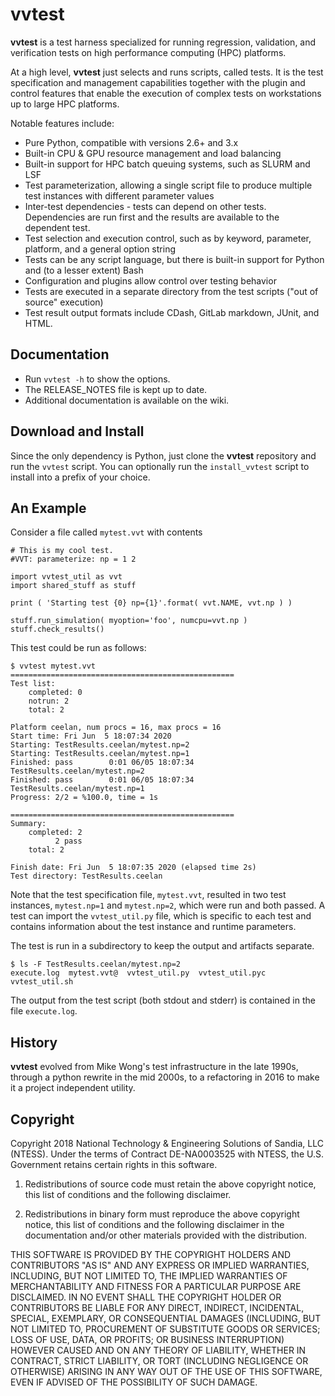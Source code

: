 
# vvtest

**vvtest** is a test harness specialized for running regression, validation,
and verification tests on high performance computing (HPC) platforms.

At a high level, **vvtest** just selects and runs scripts, called tests.
It is the test specification and management capabilities together with the
plugin and control features that enable the execution of complex tests on
workstations up to large HPC platforms.

Notable features include:
* Pure Python, compatible with versions 2.6+ and 3.x
* Built-in CPU & GPU resource management and load balancing
* Built-in support for HPC batch queuing systems, such as SLURM and LSF
* Test parameterization, allowing a single script file to produce multiple
  test instances with different parameter values
* Inter-test dependencies - tests can depend on other tests. Dependencies
  are run first and the results are available to the dependent test.
* Test selection and execution control, such as by keyword, parameter,
  platform, and a general option string
* Tests can be any script language, but there is built-in support for Python
  and (to a lesser extent) Bash
* Configuration and plugins allow control over testing behavior
* Tests are executed in a separate directory from the test scripts
  ("out of source" execution)
* Test result output formats include CDash, GitLab markdown, JUnit, and HTML.


## Documentation

* Run `vvtest -h` to show the options.
* The RELEASE_NOTES file is kept up to date.
* Additional documentation is available on the wiki.


## Download and Install

Since the only dependency is Python, just clone the
**vvtest** repository and run the `vvtest` script. You can optionally run the
`install_vvtest` script to install into a prefix of your choice.


## An Example

Consider a file called `mytest.vvt` with contents
```
# This is my cool test.
#VVT: parameterize: np = 1 2

import vvtest_util as vvt
import shared_stuff as stuff

print ( 'Starting test {0} np={1}'.format( vvt.NAME, vvt.np ) )

stuff.run_simulation( myoption='foo', numcpu=vvt.np )
stuff.check_results()
```
This test could be run as follows:
```
$ vvtest mytest.vvt
==================================================
Test list:
    completed: 0
    notrun: 2
    total: 2

Platform ceelan, num procs = 16, max procs = 16
Start time: Fri Jun  5 18:07:34 2020
Starting: TestResults.ceelan/mytest.np=2
Starting: TestResults.ceelan/mytest.np=1
Finished: pass        0:01 06/05 18:07:34 TestResults.ceelan/mytest.np=2
Finished: pass        0:01 06/05 18:07:34 TestResults.ceelan/mytest.np=1
Progress: 2/2 = %100.0, time = 1s

==================================================
Summary:
    completed: 2
          2 pass
    total: 2

Finish date: Fri Jun  5 18:07:35 2020 (elapsed time 2s)
Test directory: TestResults.ceelan
```
Note that the test specification file, `mytest.vvt`, resulted in two test
instances, `mytest.np=1` and `mytest.np=2`, which were run and both passed.
A test can import the `vvtest_util.py` file, which is specific to each
test and contains information about the test instance and runtime parameters.

The test is run in a subdirectory to keep the output and artifacts separate.
```
$ ls -F TestResults.ceelan/mytest.np=2
execute.log  mytest.vvt@  vvtest_util.py  vvtest_util.pyc  vvtest_util.sh
```
The output from the test script (both stdout and stderr) is contained in
the file `execute.log`.


## History

**vvtest** evolved from Mike Wong's test infrastructure in the late 1990s,
through a python rewrite in the mid 2000s, to a refactoring in 2016 to
make it a project independent utility.


## Copyright

Copyright 2018 National Technology & Engineering Solutions of Sandia, LLC
(NTESS). Under the terms of Contract DE-NA0003525 with NTESS, the U.S.
Government retains certain rights in this software. 

1. Redistributions of source code must retain the above copyright notice, this
   list of conditions and the following disclaimer. 

2. Redistributions in binary form must reproduce the above copyright notice,
   this list of conditions and the following disclaimer in the documentation
   and/or other materials provided with the distribution. 

THIS SOFTWARE IS PROVIDED BY THE COPYRIGHT HOLDERS AND CONTRIBUTORS "AS IS"
AND ANY EXPRESS OR IMPLIED WARRANTIES, INCLUDING, BUT NOT LIMITED TO, THE
IMPLIED WARRANTIES OF MERCHANTABILITY AND FITNESS FOR A PARTICULAR PURPOSE ARE
DISCLAIMED. IN NO EVENT SHALL THE COPYRIGHT HOLDER OR CONTRIBUTORS BE LIABLE
FOR ANY DIRECT, INDIRECT, INCIDENTAL, SPECIAL, EXEMPLARY, OR CONSEQUENTIAL
DAMAGES (INCLUDING, BUT NOT LIMITED TO, PROCUREMENT OF SUBSTITUTE GOODS OR
SERVICES; LOSS OF USE, DATA, OR PROFITS; OR BUSINESS INTERRUPTION) HOWEVER
CAUSED AND ON ANY THEORY OF LIABILITY, WHETHER IN CONTRACT, STRICT LIABILITY,
OR TORT (INCLUDING NEGLIGENCE OR OTHERWISE) ARISING IN ANY WAY OUT OF THE USE
OF THIS SOFTWARE, EVEN IF ADVISED OF THE POSSIBILITY OF SUCH DAMAGE.
